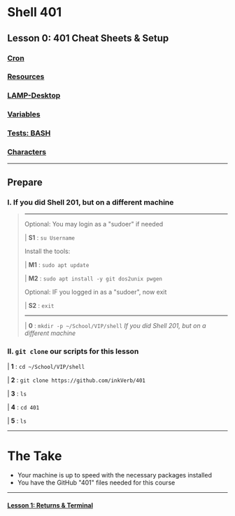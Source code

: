 # Shell 401
## Lesson 0: 401 Cheat Sheets & Setup

### [Cron](https://github.com/inkVerb/vip/blob/master/Cheat-Sheets/Cron.md)

### [Resources](https://github.com/inkVerb/vip/blob/master/Cheat-Sheets/Resources.md)

### [LAMP-Desktop](https://github.com/inkVerb/vip/blob/master/Cheat-Sheets/LAMP-Desktop.md)

### [Variables](https://github.com/inkVerb/vip/blob/master/Cheat-Sheets/Variables.md)

### [Tests: BASH](https://github.com/inkVerb/vip/blob/master/Cheat-Sheets/Tests.md#welcome-to-bash)

### [Characters](https://github.com/inkVerb/vip/blob/master/Cheat-Sheets/Characters.md)
___
## Prepare

### I. If you did Shell 201, but on a different machine
>
> ___
> Optional: You may login as a "sudoer" if needed
>
> | **S1** : `su Username`
>
> Install the tools:
>
> | **M1** : `sudo apt update`
>
> | **M2** : `sudo apt install -y git dos2unix pwgen`
>
> Optional: IF you logged in as a "sudoer", now exit
>
> | **S2** : `exit`
> ___
>
> | **0** : `mkdir -p ~/School/VIP/shell` *If you did Shell 201, but on a different machine*
>

### II. `git clone` our scripts for this lesson

| **1** : `cd ~/School/VIP/shell`

| **2** : `git clone https://github.com/inkVerb/401`

| **3** : `ls`

| **4** : `cd 401`

| **5** : `ls`
___

# The Take

- Your machine is up to speed with the necessary packages installed
- You have the GitHub "401" files needed for this course

___
#### [Lesson 1: Returns & Terminal](https://github.com/inkVerb/vip/blob/master/401-shell/Lesson-01.md)
